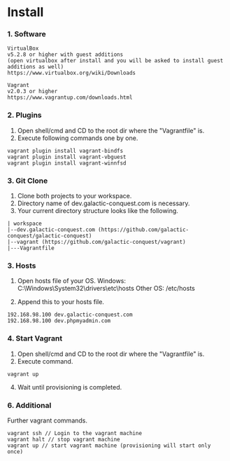 # Install
### 1. Software
```
VirtualBox 
v5.2.8 or higher with guest additions 
(open virtualbox after install and you will be asked to install guest additions as well) 
https://www.virtualbox.org/wiki/Downloads

Vagrant
v2.0.3 or higher 
https://www.vagrantup.com/downloads.html
```

### 2. Plugins
1. Open shell/cmd and CD to the root dir where the "Vagrantfile" is.
2. Execute following commands one by one.

```
vagrant plugin install vagrant-bindfs
vagrant plugin install vagrant-vbguest
vagrant plugin install vagrant-winnfsd
```

### 3. Git Clone

1. Clone both projects to your workspace.
2. Directory name of dev.galactic-conquest.com is necessary.
3. Your current directory structure looks like the following.
```
| workspace
|--dev.galactic-conquest.com (https://github.com/galactic-conquest/galactic-conquest)
|--vagrant (https://github.com/galactic-conquest/vagrant)
|---Vagrantfile
```


### 3. Hosts
1. Open hosts file of your OS.
Windows: C:\Windows\System32\drivers\etc\hosts
Other OS: /etc/hosts

2. Append this to your hosts file.

```
192.168.98.100 dev.galactic-conquest.com
192.168.98.100 dev.phpmyadmin.com
```

### 4. Start Vagrant
1. Open shell/cmd and CD to the root dir where the "Vagrantfile" is.
2. Execute command.

```
vagrant up
```

4. Wait until provisioning is completed.

### 6. Additional
Further vagrant commands.
```
vagrant ssh // Login to the vagrant machine 
vagrant halt // stop vagrant machine
vagrant up // start vagrant machine (provisioning will start only once)
```
